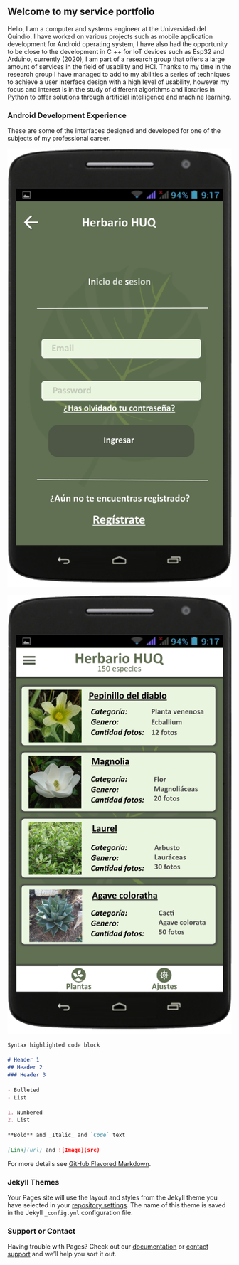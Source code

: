## Welcome to my service portfolio



Hello, I am a computer and systems engineer at the Universidad del Quindío.
I have worked on various projects such as mobile application development for Android operating system, I have also had the opportunity to be close to the development in C ++ for IoT devices such as Esp32 and Arduino, currently (2020), I am part of a research group that offers a large amount of services in the field of usability and HCI. Thanks to my time in the research group I have managed to add to my abilities a series of techniques to achieve a user interface design with a high level of usability, however my focus and interest is in the study of different algorithms and libraries in Python to offer solutions through artificial intelligence and machine learning.

### Android Development Experience

These are some of the interfaces designed and developed for one of the subjects of my professional career.

![alt text](https://github.com/ingJuanPablo/ingJuanPablo.github.io/blob/master/Login.png)

![alt text](https://github.com/ingJuanPablo/ingJuanPablo.github.io/blob/master/Plantas.png)
```markdown
Syntax highlighted code block

# Header 1
## Header 2
### Header 3

- Bulleted
- List

1. Numbered
2. List

**Bold** and _Italic_ and `Code` text

[Link](url) and ![Image](src)
```

For more details see [GitHub Flavored Markdown](https://guides.github.com/features/mastering-markdown/).

### Jekyll Themes

Your Pages site will use the layout and styles from the Jekyll theme you have selected in your [repository settings](https://github.com/ingJuanPablo/ingJuanPablo.github.io/settings). The name of this theme is saved in the Jekyll `_config.yml` configuration file.

### Support or Contact

Having trouble with Pages? Check out our [documentation](https://help.github.com/categories/github-pages-basics/) or [contact support](https://github.com/contact) and we’ll help you sort it out.
